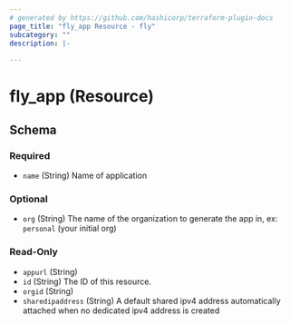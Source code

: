 ```yaml
---
# generated by https://github.com/hashicorp/terraform-plugin-docs
page_title: "fly_app Resource - fly"
subcategory: ""
description: |-
  
---
```


# fly_app (Resource)





<!-- schema generated by tfplugindocs -->
## Schema

### Required

- `name` (String) Name of application

### Optional

- `org` (String) The name of the organization to generate the app in, ex: `personal` (your initial org)

### Read-Only

- `appurl` (String)
- `id` (String) The ID of this resource.
- `orgid` (String)
- `sharedipaddress` (String) A default shared ipv4 address automatically attached when no dedicated ipv4 address is created
